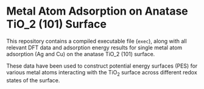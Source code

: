 # Metal Atom Adsorption on Anatase TiO_2 (101) Surface

This repository contains a compiled executable file (`exec`), along with all relevant DFT data and adsorption energy results for single metal atom adsorption (Ag and Cu) on the anatase TiO_2 (101) surface. 

These data have been used to construct potential energy surfaces (PES) for various metal atoms interacting with the TiO<sub>2</sub> surface across different redox states of the surface.
